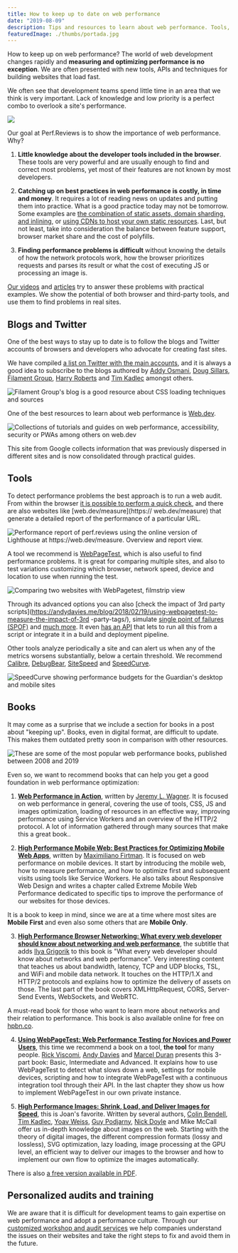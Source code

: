 ```yaml
---
title: How to keep up to date on web performance
date: "2019-08-09"
description: Tips and resources to learn about web performance. Tools, websites and developers who write about new techniques and APIs to create sites that load fast and are data conscious.
featuredImage: ./thumbs/portada.jpg
---
```


How to keep up on web performance? The world of web development changes rapidly and **measuring and optimizing performance is no exception**. We are often presented with new tools, APIs and techniques for building websites that load fast.

We often see that development teams spend little time in an area that we think is very important. Lack of knowledge and low priority is a perfect combo to overlook a site's performance.

![](thumbs/portada.jpg)

Our goal at Perf.Reviews is to show the importance of web performance. Why?

1. **Little knowledge about the developer tools included in the browser**. These tools are very powerful and are usually enough to find and correct most problems, yet most of their features are not known by most developers.

2. **Catching up on best practices in web performance is costly, in time and money**. It requires a lot of reading news on updates and putting them into practice.
What is a good practice today may not be tomorrow. Some examples are [the combination of static assets, domain sharding, and inlining](https://www.youtube.com/watch?v=yURLTwZ3ehk), or [using CDNs to host your own static resources](https://csswizardry.com/2019/05/self-host-your-static-assets/). Last, but not least, take into consideration the balance between feature support, browser market share and the cost of polyfills.

3. **Finding performance problems is difficult** without knowing the details of how the network protocols work, how the browser prioritizes requests and parses its result or what the cost of executing JS or processing an image is.

[Our videos](https://www.youtube.com/channel/UCNoF5_1loBFvW2lZXPxp8ww) and [articles](/) try to answer these problems with practical examples. We show the potential of both browser and third-party tools, and use them to find problems in real sites.

## Blogs and Twitter

One of the best ways to stay up to date is to follow the blogs and Twitter accounts of browsers and developers who advocate for creating fast sites.

We have compiled [a list on Twitter with the main accounts](https://twitter.com/jmperezperez/lists/web-perf), and it is always a good idea to subscribe to the blogs authored by [Addy Osmani](https://addyosmani.com/blog/), [Doug Sillars](https://dougsillars.com/blog/), [Filament Group](https://www.filamentgroup.com/lab/), [Harry Roberts](https://csswizardry.com/) and [Tim Kadlec](https://timkadlec.com/remembers/) amongst others.

![Filament Group's blog is a good resource about CSS loading techniques and sources](thumbs/filament-group.png)

One of the best resources to learn about web performance is [Web.dev](https://web.dev/learn).

![Collections of tutorials and guides on web performance, accessibility, security or PWAs among others on web.dev](thumbs/google-web-dev-learn.png)

This site from Google collects information that was previously dispersed in different sites and is now consolidated through practical guides.

## Tools

To detect performance problems the best approach is to run a web audit. From within the browser [it is possible to perform a quick check](https://perf.reviews/tools/1.2-Interpretando-Lighthouse-Performance/), and there are also websites like [web.dev/measure](https:// web.dev/measure) that generate a detailed report of the performance of a particular URL.

![Performance report of perf.reviews using the online version of Lighthouse at https://web.dev/measure. Overview and report view.](thumbs/google-web-lighthouse-perf-reviews.png)

A tool we recommend is [WebPageTest](https://webpagetest.org), which is also useful to find performance problems. It is great for comparing multiple sites, and also to test variations customizing which browser, network speed, device and location to use when running the test.

![Comparing two websites with WebPagetest, filmstrip view](thumbs/webpagetest-filmstrip.png)

Through its advanced options you can also [check the impact of 3rd party scripts](https://andydavies.me/blog/2018/02/19/using-webpagetest-to-measure-the-impact-of-3rd -party-tags/), simulate [single point of failures (SPOF)](http://blog.patrickmeenan.com/2011/10/testing-for-frontend-spof.html) and [much more](https://deanhume.com/ten-things-you-didnt-know-about-webpagetest-org/). It even [has an API](https://css-tricks.com/use-webpagetest-api/) that lets to run all this from a script or integrate it in a build and deployment pipeline.

Other tools analyze periodically a site and can alert us when any of the metrics worsens substantially, below a certain threshold. We recommend [Calibre](https://calibreapp.com), [DebugBear](https://www.debugbear.com), [SiteSpeed](https://www.sitespeed.io/) and [SpeedCurve](https://speedcurve.com/).

![SpeedCurve showing performance budgets for the Guardian's desktop and mobile sites](thumbs/speedcurve-guardian.jpg)

## Books

It may come as a surprise that we include a section for books in a post about "keeping up".
Books, even in digital format, are difficult to update. This makes them outdated pretty soon in comparison with other resources.

![These are some of the most popular web performance books, published between 2008 and 2019](thumbs/books.jpg)

Even so, we want to recommend books that can help you get a good foundation in web performance optimization:

1. **[Web Performance in Action](https://www.manning.com/books/web-performance-in-action)**, written by [Jeremy L. Wagner](https://twitter.com/malchata). It is focused on web performance in general, covering the use of tools, CSS, JS and images optimization, loading of resources in an effective way, improving performance using Service Workers and an overview of the HTTP/2 protocol. A lot of information gathered through many sources that make this a great book..

2. **[High Performance Mobile Web: Best Practices for Optimizing Mobile Web Apps](https://www.amazon.com/High-Performance-Mobile-Web-Optimizing/dp/1491912553)**, written by [Maximiliano Firtman](https://twitter.com/firt). It is focused on web performance on mobile devices. It start by introducing the mobile web, how to measure performance, and how to optimize first and subsequent visits using tools like Service Workers. He also talks about Responsive Web Design and writes a chapter called Extreme Mobile Web Performance dedicated to specific tips to improve the performance of our websites for those devices.

It is a book to keep in mind, since we are at a time where most sites are **Mobile First** and even also some others that are **Mobile Only**.

3. **[High Performance Browser Networking: What every web developer should know about networking and web performance](https://www.amazon.com/High-Performance-Browser-Networking-performance/dp/1449344763/ref=sr_1_1)**, the subtitle that adds [Ilya Grigorik](https://twitter.com/igrigorik) to this book is "What every web developer should know about networks and web performance". Very interesting content that teaches us about bandwidth, latency, TCP and UDP blocks, TSL, and WiFi and mobile data network. It touches on the HTTP/1.X and HTTP/2 protocols and explains how to optimize the delivery of assets on those. The last part of the book covers XMLHttpRequest, CORS, Server-Send Events, WebSockets, and WebRTC.

A must-read book for those who want to learn more about networks and their relation to performance. This book is also available online for free on [hpbn.co](https://hpbn.co).

4. **[Using WebPageTest: Web Performance Testing for Novices and Power Users](https://www.amazon.com/Using-WebPageTest-Performance-Testing-Novices/dp/1491902590)**, this time we recommend a book on a tool, **the tool** for many people. [Rick Viscomi](https://twitter.com/rick_viscomi), [Andy Davies](https://twitter.com/andydavies) and [Marcel Duran](https://twitter.com/marcelduran) presents this 3-part book: Basic, Intermediate and Advanced. It explains how to use WebPageTest to detect what slows down a web, settings for mobile devices, scripting and how to integrate WebPageTest with a continuous integration tool through their API. In the last chapter they show us how to implement WebPageTest in our own private instance.

5. **[High Performance Images: Shrink, Load, and Deliver Images for Speed](https://www.amazon.com/High-Performance-Images-Shrink-Deliver-ebook/dp/B01MG9CFXG)**, this is Joan's favorite. Written by several authors, [Colin Bendell](https://twitter.com/colinbendell), [Tim Kadlec](https://twitter.com/tkadlec), [Yoav Weiss](https://twitter.com/yoavweiss), [Guy Podjarny](https://twitter.com/guypod), [Nick Doyle](https://twitter.com/njdoyle) and Mike McCall offer us in-depth knowledge about images on the web. Starting with the theory of digital images, the different compression formats (lossy and lossless), SVG optimization, lazy loading, image processing at the GPU level, an efficient way to deliver our images to the browser and how to implement our own flow to optimize the images automatically.

There is also [a free version available in PDF](https://content.akamai.com/pg6293-high-performance-images-ebook.html).

## Personalized audits and training

We are aware that it is difficult for development teams to gain expertise on web performance and adopt a performance culture. Through our [customized workshop and audit services](https://perf.reviews/en/services/) we help companies understand the issues on their websites and take the right steps to fix and avoid them in the future.